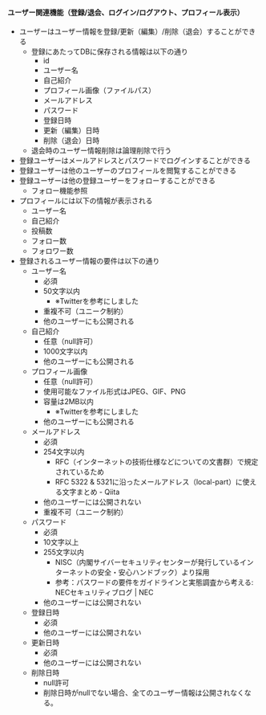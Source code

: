 ####  ユーザー関連機能（登録/退会、ログイン/ログアウト、プロフィール表示）
- ユーザーはユーザー情報を登録/更新（編集）/削除（退会）することができる
  - 登録にあたってDBに保存される情報は以下の通り
    - id
    - ユーザー名
    - 自己紹介
    - プロフィール画像（ファイルパス）
    - メールアドレス
    -  パスワード
    - 登録日時
    - 更新（編集）日時
    - 削除（退会）日時
  - 退会時のユーザー情報削除は論理削除で行う
- 登録ユーザーはメールアドレスとパスワードでログインすることができる
- 登録ユーザーは他のユーザーのプロフィールを閲覧することができる
- 登録ユーザーは他の登録ユーザーをフォローすることができる
  - フォロー機能参照
- プロフィールには以下の情報が表示される
  - ユーザー名
  - 自己紹介
  - 投稿数
  - フォロー数
  - フォロワー数
- 登録されるユーザー情報の要件は以下の通り
  - ユーザー名
    - 必須
    - 50文字以内
      - ※Twitterを参考にしました
    - 重複不可（ユニーク制約）
    - 他のユーザーにも公開される
  - 自己紹介
    - 任意（null許可）
    - 1000文字以内
    - 他のユーザーにも公開される
  - プロフィール画像
    - 任意（null許可）
    - 使用可能なファイル形式はJPEG、GIF、PNG
    - 容量は2MB以内
      - ※Twitterを参考にしました
    - 他のユーザーにも公開される
  - メールアドレス
    - 必須
    - 254文字以内
      - RFC（インターネットの技術仕様などについての文書群）で規定されているため
      - RFC 5322 & 5321に沿ったメールアドレス（local-part）に使える文字まとめ - Qiita
    - 他のユーザーには公開されない
    - 重複不可（ユニーク制約）
  - パスワード
    - 必須
    - 10文字以上
    - 255文字以内
      - NISC（内閣サイバーセキュリティセンターが発行しているインターネットの安全・安心ハンドブック）より採用
      - 参考：パスワードの要件をガイドラインと実態調査から考える: NECセキュリティブログ | NEC
    - 他のユーザーには公開されない
  - 登録日時
    - 必須
    - 他のユーザーには公開されない
  - 更新日時
    - 必須
    - 他のユーザーには公開されない
  - 削除日時
    - null許可
    - 削除日時がnullでない場合、全てのユーザー情報は公開されなくなる。
